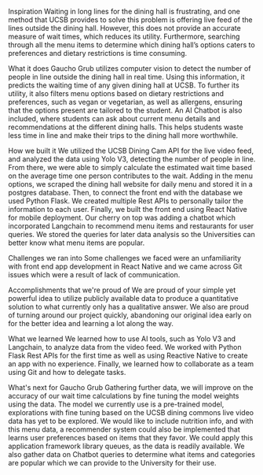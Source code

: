 Inspiration
Waiting in long lines for the dining hall is frustrating, and one method that UCSB provides to solve this problem is offering live feed of the lines outside the dining hall. However, this does not provide an accurate measure of wait times, which reduces its utility. Furthermore, searching through all the menu items to determine which dining hall’s options caters to preferences and dietary restrictions is time consuming.

What it does
Gaucho Grub utilizes computer vision to detect the number of people in line outside the dining hall in real time. Using this information, it predicts the waiting time of any given dining hall at UCSB. To further its utility, it also filters menu options based on dietary restrictions and preferences, such as vegan or vegetarian, as well as allergens, ensuring that the options present are tailored to the student. An AI Chatbot is also included, where students can ask about current menu details and recommendations at the different dining halls. This helps students waste less time in line and make their trips to the dining hall more worthwhile.

How we built it
We utilized the UCSB Dining Cam API for the live video feed, and analyzed the data using Yolo V3, detecting the number of people in line. From there, we were able to simply calculate the estimated wait time based on the average time one person contributes to the wait. Adding in the menu options, we scraped the dining hall website for daily menu and stored it in a postgres database. Then, to connect the front end with the database we used Python Flask. We created multiple Rest APIs to personally tailor the information to each user. Finally, we built the front end using React Native for mobile deployment. Our cherry on top was adding a chatbot which incorporated Langchain to recommend menu items and restaurants for user queries. We stored the queries for later data analysis so the Universities can better know what menu items are popular.

Challenges we ran into
Some challenges we faced were an unfamiliarity with front end app development in React Native and we came across Git issues which were a result of lack of communication.

Accomplishments that we're proud of
We are proud of your simple yet powerful idea to utilize publicly available data to produce a quantitative solution to what currently only has a qualitative answer. We also are proud of turning around our project quickly, abandoning our original idea early on for the better idea and learning a lot along the way.

What we learned
We learned how to use AI tools, such as Yolo V3 and Langchain, to analyze data from the video feed. We worked with Python Flask Rest APIs for the first time as well as using Reactive Native to create an app with no experience. Finally, we learned how to collaborate as a team using Git and how to delegate tasks.

What's next for Gaucho Grub
Gathering further data, we will improve on the accuracy of our wait time calculations by fine tuning the model weights using the data. The model we currently use is a pre-trained model, explorations with fine tuning based on the UCSB dining commons live video data has yet to be explored. We would like to include nutrition info, and with this menu data, a recommender system could also be implemented that learns user preferences based on items that they favor. We could apply this application framework library queues, as the data is readily available. We also gather data on Chatbot queries to determine what items and categories are popular which we can provide to the University for their use.
